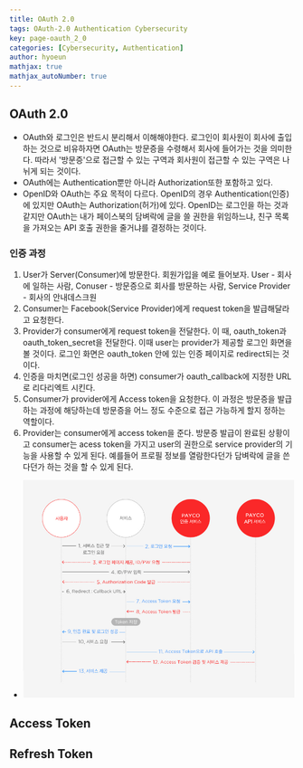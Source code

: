 ```yaml
---
title: OAuth 2.0
tags: OAuth-2.0 Authentication Cybersecurity
key: page-oauth_2_0
categories: [Cybersecurity, Authentication]
author: hyoeun
mathjax: true
mathjax_autoNumber: true
---
```


## OAuth 2.0
* OAuth와 로그인은 반드시 분리해서 이해해야한다. 로그인이 회사원이 회사에 출입하는 것으로 비유하자면 OAuth는 방문증을 수령해서 회사에 들어가는 것을 의미한다. 따라서 '방문증'으로 접근할 수 있는 구역과 회사원이 접근할 수 있는 구역은 나뉘게 되는 것이다.
* OAuth에는 Authentication뿐만 아니라 Authorization또한 포함하고 있다.
* OpenID와 OAuth는 주요 목적이 다르다. OpenID의 경우 Authentication(인증)에 있지만 OAuth는 Authorization(허가)에 있다. OpenID는 로그인을 하는 것과 같지만 OAuth는 내가 페이스북의 담벼락에 글을 쓸 권한을 위임하느냐, 친구 목록을 가져오는 API 호출 권한을 줄거냐를 결정하는 것이다.

### 인증 과정
1. User가 Server(Consumer)에 방문한다. 회원가입을 예로 들어보자. User - 회사에 일하는 사람, Conuser - 방문증으로 회사를 방문하는 사람, Service Provider - 회사의 안내데스크원
1. Consumer는 Facebook(Service Provider)에게 request token을 발급해달라고 요청한다. 
1. Provider가 consumer에게 request token을 전달한다. 이 때, oauth_token과 oauth_token_secret을 전달한다. 이때 user는 provider가 제공할 로그인 화면을 볼 것이다. 로그인 화면은 oauth_token 안에 있는 인증 페이지로 redirect되는 것이다.
1. 인증을 마치면(로그인 성공을 하면) consumer가 oauth_callback에 지정한 URL로 리다리엑트 시킨다.
1. Consumer가 provider에게 Access token을 요청한다. 이 과정은 방문증을 발급하는 과정에 해당하는데 방문증을 어느 정도 수준으로 접근 가능하게 할지 정하는 역할이다.
1. Provider는 consumer에게 access token을 준다. 방문증 발급이 완료된 상황이고 consumer는 acess token을 가지고 user의 권한으로 service provider의 기능을 사용할 수 있게 된다. 예를들어 프로필 정보를 열람한다던가 담벼락에 글을 쓴다던가 하는 것을 할 수 있게 된다.
* <img alt=" " src="/assets/images/oauth.jpeg" width="600px">

## Access Token


## Refresh Token
